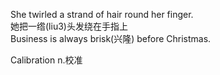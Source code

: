 She twirled a strand of hair round her finger.  
她把一绺(liu3)头发绕在手指上  
Business is always brisk(兴隆) before Christmas.

Calibration	n.校准



   



